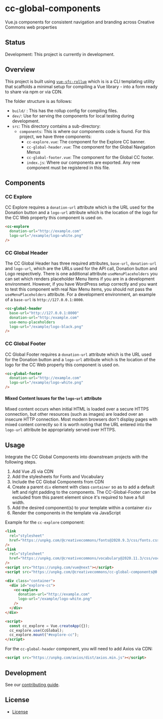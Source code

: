 # cc-global-components

Vue.js components for consistent navigation and branding across Creative Commons web properties

## Status

Development: This project is currently in development.

## Overview

This project is built using [`vue-sfc-rollup`](https://www.npmjs.com/package/vue-sfc-rollup) which is is a CLI templating utility that scaffolds a minimal setup for compiling a Vue library - into a form ready to share via npm or via CDN.

The folder structure is as follows:

- `build/` : This has the rollup config for compiling files.
- `dev/`: Use for serving the components for local testing during development.
- `src`: This directory contains a sub-directory:
  - `components`: This is where our components code is found. For this project, we have three components:
    - `cc-explore.vue`: The component for the Explore CC banner.
    - `cc-global-header.vue`: The component for the Global Navigation Menus
    - `cc-global-footer.vue`: The component for the Global CC footer.
    - `index.js`: Where our components are exported. Any new component must be registered in this file.

## Components

### CC Explore

CC Explore requires a `donation-url` attribute which is the URL used for the Donation button and a `logo-url` attribute which is the location of the logo for the CC Web property this component is used on.

```html
<cc-explore
  donation-url="http://example.com"
  logo-url="/example/logo-white.png"
/>
```

### CC Global Header

The CC Global Header has three required attributes, `base-url`, `donation-url` and `logo-url`, which are the URLs used for the API call, Donation button and Logo respectively. There is one additional attribute `useMenuPlaceholders` you can set which renders placeholder Menu Items if you are in a development environment. However, if you have WordPress setup correctly and you want to test this component with real Nav Menu items, you should not pass the `useMenuPlaceholders` attribute. For a development environment, an example of a `base-url` is `http://127.0.0.1:8000`.

```html
<cc-global-header
  base-url="http://127.0.0.1:8000"
  donation-url="http:/example.com"
  use-menu-placeholders
  logo-url="/example/logo-black.png"
/>
```

### CC Global Footer

CC Global Footer requires a `donation-url` attribute which is the URL used for the Donation button and a `logo-url` attribute which is the location of the logo for the CC Web property this component is used on.

```html
<cc-global-footer
  donation-url="http://example.com"
  logo-url="/example/logo-white.png"
/>
```

#### Mixed Content Issues for the `logo-url` attribute
Mixed content occurs when initial HTML is loaded over a secure HTTPS connection, but other resources (such as images) are loaded over an insecure HTTP connection. Most modern browsers don't display pages with mixed content correctly so it is worth noting that the URL entered into the `logo-url` attribute be appropriately served over HTTPS.

## Usage

Integrate the CC Global Components into downstream projects with the following steps.

1. Add Vue JS via CDN
2. Add the stylesheets for Fonts and Vocabulary
3. Include the CC Global Components from CDN
4. Create a parent `div` element with class `container` so as to add a default left and right padding to the components. The CC-Global-Footer can be excluded from this parent element since it's required to have a full width.
5. Add the desired component(s) to your template within a container `div`
6. Render the components in the template via JavaScript

Example for the `cc-explore` component:

```html
<link
  rel="stylesheet"
  href="https://unpkg.com/@creativecommons/fonts@2020.9.3/css/fonts.css"
/>
<link
  rel="stylesheet"
  href="https://unpkg.com/@creativecommons/vocabulary@2020.11.3/css/vocabulary.css"
/>
<script src="https://unpkg.com/vue@next"></script>
<script src="https://unpkg.com/@creativecommons/cc-global-components@0.1.0/dist/cc-globals.min.js"></script>

<div class="container">
  <div id="explore-cc">
    <cc-explore
      donation-url="http://example.com"
      logo-url="/example/logo-white.png"
    />
  </div>
</div>

<script>
  const cc_explore = Vue.createApp({});
  cc_explore.use(CcGlobal);
  cc_explore.mount("#explore-cc");
</script>
```

For the `cc-global-header` component, you will need to add Axios via CDN:

```html
<script src="https://unpkg.com/axios/dist/axios.min.js"></script>
```

## Development

See our [contributing guide](CONTRIBUTING.md).

## License

- [License](LICENSE)
